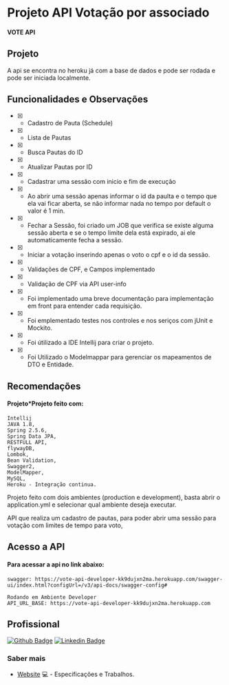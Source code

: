 # Projeto API Votação por associado
#### VOTE API

## Projeto
A api se encontra no heroku já com a base de dados e pode ser rodada e pode ser iniciada localmente.

## Funcionalidades e Observações

- [x] - Cadastro de Pauta (Schedule)
- [x] - Lista de Pautas
- [x] - Busca Pautas do ID
- [x] - Atualizar Pautas por ID
- [x] - Cadastrar uma sessão com inicio e fim de execução
- [x] - Ao abrir uma sessão apenas informar o id da paulta e o tempo que ela vai ficar aberta, se não informar nada no tempo por default o valor é 1 min.
- [x] - Fechar a Sessão, foi criado um JOB que verifica se existe alguma sessão aberta e se o tempo limite dela está expirado, ai ele automaticamente fecha a sessão.
- [x] - Iniciar a votação inserindo apenas o voto o cpf e o id da sessão.
- [x] - Validações de CPF, e Campos implementado
- [x] - Validação de CPF via API user-info
- [x] - Foi implementado uma breve documentação para implementação em front para entender cada requisição.  
- [x] - Foi emplementado testes nos controles e nos seriços com jUnit e Mockito.
- [x] - Foi útilizado a IDE Intellij para criar o projeto.
- [x] - Foi Utilizado o Modelmappar para gerenciar os mapeamentos de DTO e Entidade.


## Recomendações
#### Projeto*Projeto feito com:
    Intellij
    JAVA 1.8, 
    Spring 2.5.6, 
    Spring Data JPA, 
    RESTFULL API, 
    flywayDB, 
    Lombok, 
    Bean Validation,
    Swagger2,
    ModelMapper,
    MySQL,
    Heroku - Integração continua. 

Projeto feito com dois ambientes (production e development), basta abrir o application.yml e selecionar qual ambiente deseja executar.

API que realiza um cadastro de pautas, para poder abrir uma sessão para votação com limites de tempo para voto,
## Acesso a API
#### Para acessar a api no link abaixo:
    swagger: https://vote-api-developer-kk9dujxn2ma.herokuapp.com/swagger-ui/index.html?configUrl=/v3/api-docs/swagger-config#
    
    Rodando em Ambiente Developer
    API_URL_BASE: https://vote-api-developer-kk9dujxn2ma.herokuapp.com

## Profissional

[![Github Badge](https://img.shields.io/badge/-Github-000?style=flat-square&logo=Github&logoColor=white&link=https://github.com/AndersonSAndrade)](https://github.com/AndersonSAndrade)
[![Linkedin Badge](https://img.shields.io/badge/-LinkedIn-blue?style=flat-square&logo=Linkedin&logoColor=white&link=https://www.linkedin.com/in/anderson-s-andrade-59b38564/)](https://www.linkedin.com/in/anderson-s-andrade-59b38564/)

### Saber mais
- [Website](https://andersonsandrade.github.io/adsdev.github.io/) 💻 - Especificações e Trabalhos.
